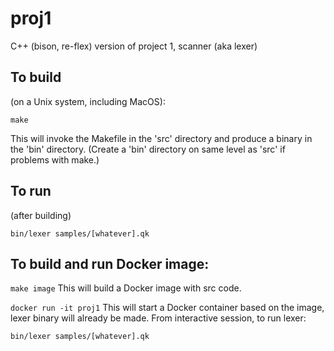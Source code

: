 #  proj1
C++ (bison, re-flex) version of project 1, scanner (aka lexer)

## To build 
(on a Unix system, including MacOS): 

`make`

This will invoke the Makefile in the 'src' directory
and produce a binary in the 'bin' directory. 
(Create a 'bin' directory on same level as 'src' if problems with make.)

## To run
(after building)

`bin/lexer samples/[whatever].qk` 

## To build and run Docker image:
`make image`
This will build a Docker image with src code.

`docker run -it proj1`
This will start a Docker container based on the image, lexer binary will already be made.
From interactive session, to run lexer:

`bin/lexer samples/[whatever].qk` 
